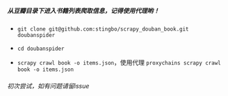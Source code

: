 ##### 从豆瓣目录下进入书籍列表爬取信息，记得使用代理哟！

* `git clone git@github.com:stingbo/scrapy_douban_book.git doubanspider`

* `cd doubanspider`

* `scrapy crawl book -o items.json`，使用代理 `proxychains scrapy crawl book -o items.json`

###### 初次尝试，如有问题请留issue
